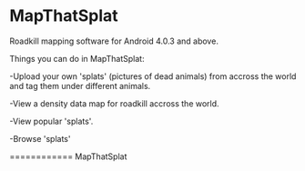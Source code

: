 MapThatSplat
============

Roadkill mapping software for Android 4.0.3 and above.

Things you can do in MapThatSplat:

-Upload your own 'splats' (pictures of dead animals) from accross the world and tag them under different animals.

-View a density data map for roadkill accross the world.

-View popular 'splats'.

-Browse 'splats'

============
MapThatSplat
